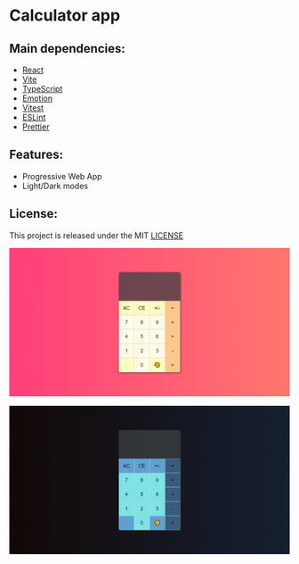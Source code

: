 # Calculator app

## Main dependencies:
- [React](https://es.react.dev/)
- [Vite](https://v2.vitejs.dev/)
- [TypeScript](https://www.typescriptlang.org/)
- [Emotion](https://emotion.sh/)
- [Vitest](https://vitest.dev/)
- [ESLint](https://eslint.org/)
- [Prettier](https://prettier.io/)

## Features:
- Progressive Web App
- Light/Dark modes

## License:
This project is released under the MIT [LICENSE](/LICENSE)

![Calculator light mode screenshot](/screenshot_light_mode.jpeg "Calculator light mode screenshot")

![Calculator dark mode screenshot](/screenshot_dark_mode.jpeg "Calculator dark mode screenshot")
